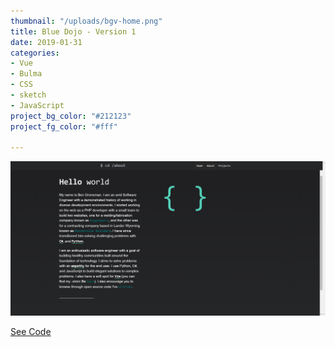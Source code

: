 ```yaml
---
thumbnail: "/uploads/bgv-home.png"
title: Blue Dojo - Version 1
date: 2019-01-31
categories:
- Vue
- Bulma
- CSS
- sketch
- JavaScript
project_bg_color: "#212123"
project_fg_color: "#fff"

---
```

![](/uploads/bgv-about.png)

[See Code](https://github.com/bengroneman/blue-g-vue "Blue Dojo")